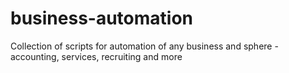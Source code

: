 # business-automation
Collection of scripts for automation of any business and sphere - accounting, services, recruiting and more
